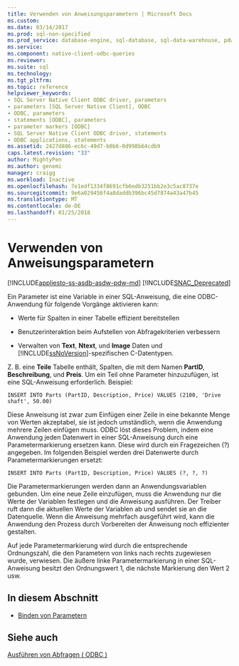 ```yaml
---
title: Verwenden von Anweisungsparametern | Microsoft Docs
ms.custom: 
ms.date: 03/14/2017
ms.prod: sql-non-specified
ms.prod_service: database-engine, sql-database, sql-data-warehouse, pdw
ms.service: 
ms.component: native-client-odbc-queries
ms.reviewer: 
ms.suite: sql
ms.technology: 
ms.tgt_pltfrm: 
ms.topic: reference
helpviewer_keywords:
- SQL Server Native Client ODBC driver, parameters
- parameters [SQL Server Native Client], ODBC
- ODBC, parameters
- statements [ODBC], parameters
- parameter markers [ODBC]
- SQL Server Native Client ODBC driver, statements
- ODBC applications, statements
ms.assetid: 2427d886-ec6c-49d7-b0b6-0d998b64cdb9
caps.latest.revision: "33"
author: MightyPen
ms.author: genemi
manager: craigg
ms.workload: Inactive
ms.openlocfilehash: 7e1edf1334f8691cfb6edb3251bb2e3c5ac8737e
ms.sourcegitcommit: 9e6a029456f4a8daddb396bc45d7874a43a47b45
ms.translationtype: MT
ms.contentlocale: de-DE
ms.lasthandoff: 01/25/2018
---
```

# <a name="using-statement-parameters"></a>Verwenden von Anweisungsparametern
[!INCLUDE[appliesto-ss-asdb-asdw-pdw-md](../../includes/appliesto-ss-asdb-asdw-pdw-md.md)]
[!INCLUDE[SNAC_Deprecated](../../includes/snac-deprecated.md)]

  Ein Parameter ist eine Variable in einer SQL-Anweisung, die eine ODBC-Anwendung für folgende Vorgänge aktivieren kann:  
  
-   Werte für Spalten in einer Tabelle effizient bereitstellen  
  
-   Benutzerinteraktion beim Aufstellen von Abfragekriterien verbessern  
  
-   Verwalten von **Text**, **Ntext**, und **Image** Daten und [!INCLUDE[ssNoVersion](../../includes/ssnoversion-md.md)]-spezifischen C-Datentypen.  
  
 Z. B. eine **Teile** Tabelle enthält, Spalten, die mit dem Namen **PartID**, **Beschreibung**, und **Preis**. Um ein Teil ohne Parameter hinzuzufügen, ist eine SQL-Anweisung erforderlich. Beispiel:  
  
```  
INSERT INTO Parts (PartID, Description, Price) VALUES (2100, 'Drive shaft', 50.00)  
```  
  
 Diese Anweisung ist zwar zum Einfügen einer Zeile in eine bekannte Menge von Werten akzeptabel, sie ist jedoch umständlich, wenn die Anwendung mehrere Zeilen einfügen muss. ODBC löst dieses Problem, indem eine Anwendung jeden Datenwert in einer SQL-Anweisung durch eine Parametermarkierung ersetzen kann. Diese wird durch ein Fragezeichen (?) angegeben. Im folgenden Beispiel werden drei Datenwerte durch Parametermarkierungen ersetzt:  
  
```  
INSERT INTO Parts (PartID, Description, Price) VALUES (?, ?, ?)  
```  
  
 Die Parametermarkierungen werden dann an Anwendungsvariablen gebunden. Um eine neue Zeile einzufügen, muss die Anwendung nur die Werte der Variablen festlegen und die Anweisung ausführen. Der Treiber ruft dann die aktuellen Werte der Variablen ab und sendet sie an die Datenquelle. Wenn die Anweisung mehrfach ausgeführt wird, kann die Anwendung den Prozess durch Vorbereiten der Anweisung noch effizienter gestalten.  
  
 Auf jede Parametermarkierung wird durch die entsprechende Ordnungszahl, die den Parametern von links nach rechts zugewiesen wurde, verwiesen. Die äußere linke Parametermarkierung in einer SQL-Anweisung besitzt den Ordnungswert 1, die nächste Markierung den Wert 2 usw.  
  
## <a name="in-this-section"></a>In diesem Abschnitt  
  
-   [Binden von Parametern](../../relational-databases/native-client-odbc-queries/using-statement-parameters-binding-parameters.md)  
  
## <a name="see-also"></a>Siehe auch  
 [Ausführen von Abfragen &#40; ODBC &#41;](../../relational-databases/native-client-odbc-queries/executing-queries-odbc.md)  
  
  

